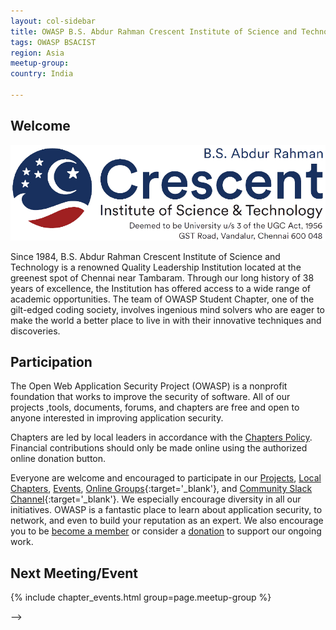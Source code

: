```yaml
---
layout: col-sidebar
title: OWASP B.S. Abdur Rahman Crescent Institute of Science and Technology
tags: OWASP BSACIST
region: Asia
meetup-group:
country: India

---
```




## Welcome

![logo](assets/images/Crescent_logo-main.png)


Since 1984, B.S. Abdur Rahman Crescent Institute of Science and Technology is a renowned Quality Leadership Institution located at the greenest spot of Chennai near Tambaram. Through our long history of 38 years of excellence, the Institution has offered access to a wide range of academic opportunities. The team of OWASP Student Chapter, one of the gilt-edged coding society, involves ingenious mind solvers who are eager to make the world a better place to live in with their innovative techniques and discoveries. 

## Participation
The Open Web Application Security Project (OWASP) is a nonprofit foundation that works to improve the security of software. All of our projects ,tools, documents, forums, and chapters are free and open to anyone interested in improving application security. 

Chapters are led by local leaders in accordance with the [Chapters Policy](/www-policy/operational/chapters). Financial contributions should only be made online using the authorized online donation button. 

Everyone are welcome and encouraged to participate in our [Projects](/projects/), [Local Chapters](/chapters/), [Events](/events/), [Online Groups](https://groups.google.com/a/owasp.com/){:target='_blank'}, and [Community Slack Channel](https://owasp.slack.com/){:target='_blank'}. We especially encourage diversity in all our initiatives. OWASP is a fantastic place to learn about application security, to network, and even to build your reputation as an expert. We also encourage you to be [become a member](/membership/) or consider a [donation](/donate/) to support our ongoing work.

Next Meeting/Event <!-- You should keep this section as it will populate your meetup events -->
---------------------
{% include chapter_events.html group=page.meetup-group %}




-->
